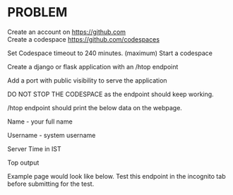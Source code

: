 # PROBLEM
Create an account on https://github.com  
Create a codespace https://github.com/codespaces

Set Codespace timeout to 240 minutes. (maximum)
Start a codespace

Create a django or flask application with an /htop endpoint

Add a port with public visibility to serve the application

DO NOT STOP THE CODESPACE as the endpoint should keep working.

/htop endpoint should print the below data on the webpage.

Name - your full name

Username - system username

Server Time in IST

Top output

Example page would look like below. Test this endpoint in the incognito tab before submitting for the test.
